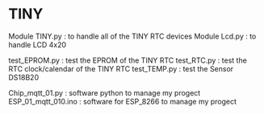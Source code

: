 # TINY

Module TINY.py 	: to handle all of  the TINY RTC devices
Module  Lcd.py	  	: to handle LCD 4x20 

test_EPROM.py	: test the EPROM of the TINY RTC
test_RTC.py			: test the RTC clock/calendar of the TINY RTC
test_TEMP.py	    : test  the Sensor DS18B20

Chip_mqtt_01.py			: software python to manage my progect 
ESP_01_mqtt_010.ino	: software for ESP_8266 to manage my progect
